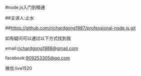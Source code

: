 #node.js入门到精通

##主讲人:止水

##https://github.com/richardgong1987/professional-node.js.git

如有疑问可以通过以下方式找到我

email:richardgong1988@gmail.com

facebook:909253305@qq.com

微信:live1520










